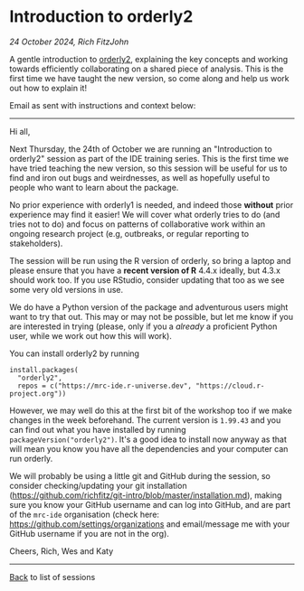 # Introduction to orderly2

*24 October 2024, Rich FitzJohn*

A gentle introduction to [orderly2](https://mrc-ide.github.io/orderly2), explaining the key concepts and working towards efficiently collaborating on a shared piece of analysis.  This is the first time we have taught the new version, so come along and help us work out how to explain it!

Email as sent with instructions and context below:

---

Hi all,

Next Thursday, the 24th of October we are running an "Introduction to orderly2" session as part of the IDE training series.  This is the first time we have tried teaching the new version, so this session will be useful for us to find and iron out bugs and weirdnesses, as well as hopefully useful to people who want to learn about the package.

No prior experience with orderly1 is needed, and indeed those **without** prior experience may find it easier!  We will cover what orderly tries to do (and tries not to do) and focus on patterns of collaborative work within an ongoing research project (e.g, outbreaks, or regular reporting to stakeholders).

The session will be run using the R version of orderly, so bring a laptop and please ensure that you have a **recent version of R** 4.4.x ideally, but 4.3.x should work too.  If you use RStudio, consider updating that too as we see some very old versions in use.

We do have a Python version of the package and adventurous users might want to try that out.  This may or may not be possible, but let me know if you are interested in trying (please, only if you a *already* a proficient Python user, while we work out how this will work).

You can install orderly2 by running

```
install.packages(
  "orderly2",
  repos = c("https://mrc-ide.r-universe.dev", "https://cloud.r-project.org"))
```

However, we may well do this at the first bit of the workshop too if we make changes in the week beforehand.  The current version is `1.99.43` and you can find out what you have installed by running `packageVersion("orderly2")`.  It's a good idea to install now anyway as that will mean you know you have all the dependencies and your computer can run orderly.

We will probably be using a little git and GitHub during the session, so consider checking/updating your git installation (https://github.com/richfitz/git-intro/blob/master/installation.md), making sure you know your GitHub username and can log into GitHub, and are part of the `mrc-ide` organisation (check here: https://github.com/settings/organizations and email/message me with your GitHub username if you are not in the org).

Cheers,
Rich, Wes and Katy

---

[Back](..) to list of sessions
